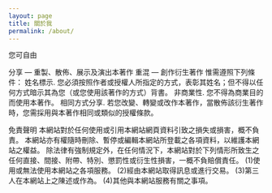 ```yaml
---
layout: page
title: 關於我
permalink: /about/
---
```


您可自由

分享 — 重製、散佈、展示及演出本著作
重混 — 創作衍生著作
惟需遵照下列條件：
姓名標示. 您必須按照作者或授權人所指定的方式，表彰其姓名；但不得以任何方式暗示其為您（或您使用該著作的方式）背書。
非商業性. 您不得為商業目的而使用本著作。
相同方式分享. 若您改變、轉變或改作本著作，當散佈該衍生著作時，您需採用與本著作相同或類似的授權條款。

免責聲明
本網站對於任何使用或引用本網站網頁資料引致之損失或損害，概不負責。 本網站亦有權隨時刪除、暫停或編輯本網站所登載之各項資料，以維護本網站之權益。 除法律有強制規定外，在任何情況下，本網站對於下列情形所致生之任何直接、間接、附帶、特別、懲罰性或衍生性損害，一概不負賠償責任。
(1)使用或無法使用本網站之各項服務。
(2)經由本網站取得訊息或進行交易。
(3)第三人在本網站上之陳述或作為。
(4)其他與本網站服務有關之事項。
